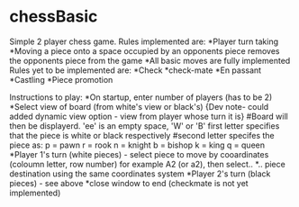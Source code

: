 # chessBasic
Simple 2 player chess game.
Rules implemented are:
*Player turn taking
*Moving a piece onto a space occupied by an opponents piece removes the opponents piece from the game
*All basic moves are fully implemented
Rules yet to be implemented are:
*Check
*check-mate
*En passant
*Castling
*Piece promotion

Instructions to play:
*On startup, enter number of players (has to be 2)
*Select view of board (from white's view or black's) {Dev note- could added dynamic view option - view from player whose turn it is}
#Board will then be displayerd. 'ee' is an empty space, 'W' or 'B' first letter specifies that the piece is white or black respectively
#second letter specifes the piece as:
    p = pawn
    r = rook
    n = knight
    b = bishop
    k = king
    q = queen
*Player 1's turn (white pieces) - select piece to move by cooardinates (coloumn letter, row number) for example A2 (or a2), then select..
*.. piece destination using the same coordinates system
*Player 2's turn (black pieces) - see above
*close window to end (checkmate is not yet implemented)
